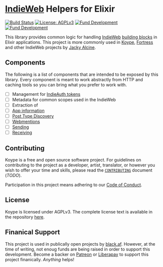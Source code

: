 # [IndieWeb][] Helpers for Elixir

[![Build Status](https://ci.jacky.wtf/api/badges/indieweb/elixir/status.svg?ref=refs/heads/develop)](https://ci.jacky.wtf/indieweb/elixir)
[![License: AGPLv3](https://badgen.net/badge/license/AGPLv3/blue)](https://choosealicense.com/licenses/agpl-3.0/)
[![Fund Development](https://badgen.net/badge/fund/on%20patreon/F96854)](http://patreon.com/jackyalcine/)
[![Fund Development](https://badgen.net/badge/fund/on%20liberapay/FFDC00)](http://liberapay.com/jackyalcine/)

This library provides common logic for handling [IndieWeb][] [building blocks][] 
in Elixir applications. This project is more commonly used in [Koype][],
[Fortress][] and other IndieWeb projects by [Jacky Alcine][jacky].

## Components

The following is a list of components that are intended to be exposed by this
library. Every component is meant to work abstractly from HTTP and caching tools
so you can bring what you prefer to work with.

* [ ] Management for [IndieAuth tokens][1]
* [ ] Metadata for common scopes used in the IndieWeb
* [ ] Extraction of
 * [ ] [App information][h-x-app]
 * [ ] [Post Type Discovery][ptd]
* [ ] [Webmentions][wm]
 * [ ] [Sending][wm-send]
 * [ ] [Receiving][wm-rec]

## Contributing

Koype is a free and open source software project. For guidelines on contributing to the project
as a developer, artist, translator, or however you wish to offer your time and skills, please
read the [`CONTRIBUTING`][contrib] document (_TODO_).

Participation in this project means adhering to our [Code of Conduct][coc].

## License

Koype is licensed under AGPLv3. The complete license text is available in the repository [here][license].

## Finanical Support

This project is used in publically open projects by [black.af](https://black.af).
However, at the time of writing, not enoug funds are being raised in order to
support this development. Become a backer on [Patreon][patreon] or [Liberapay][liberapay]
to support this project finanically. _Anything_ helps!

[indieweb]: https://indieweb.org
[koype]: https://koype.net
[fortress]: https://fortress.black.af
[jacky]: https://jacky.wtf
[h-x-app]: https://indieweb.org/h-x-app
[ptd]: https://indieweb.org/post-type-discovery
[wm]: http://webmention.net/
[wm-send]: https://www.w3.org/TR/webmention/#sending-webmentions
[wm-rec]: https://www.w3.org/TR/webmention/#receiving-webmentions
[1]: https://indieauth.spec.indieweb.org/#token-endpoint-0
[contrib]: ./CONTRIBUTING.markdown
[coc]: ./CODE_OF_CONDUCT.markdown
[building blocks]: http://indieweb.org/building-blocks
[license]: ./LICENSE
[patreon]: http://patreon.com/jackyalcine
[liberapay]: http://liberapay.com/jackyalcine/
